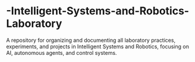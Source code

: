 # -Intelligent-Systems-and-Robotics-Laboratory
A repository for organizing and documenting all laboratory practices, experiments, and projects in Intelligent Systems and Robotics, focusing on AI, autonomous agents, and control systems.
